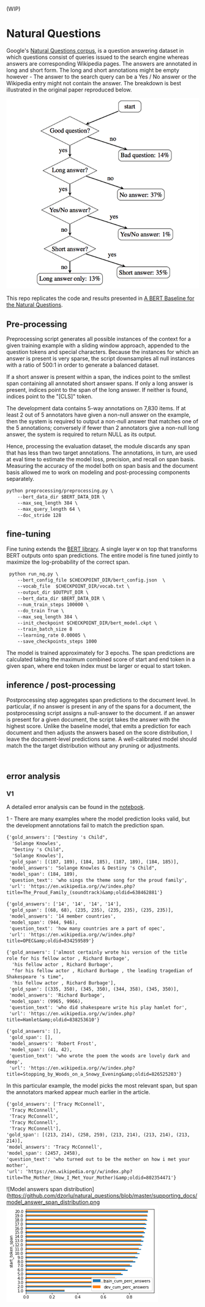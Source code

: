 (WIP)

# Natural Questions
Google's [Natural Questions corpus](https://ai.google/research/pubs/pub47761),
is a question answering dataset in which questions consist of queries issued to the
search engine whereas answers are corresponding Wikipedia pages. The answers are annotated in long and short form.
The long and short annotations might be empty however - The answer to the search query can be a Yes / No answer or
the Wikipedia entry might not contain the answer. The breakdown is best illustrated in the original paper reproduced below.



![Figure 1](https://github.com/dzorlu/natural_questions/blob/master/supporting_docs/Figure%201.png)


This repo replicates the code and results presented in [A BERT Baseline for the Natural Questions](https://arxiv.org/abs/1901.08634).

## Pre-processing
Preprocessing script generates all possible instances of the context for a given training example with a sliding window approach,
appended to the question tokens and special characters. Because the instances for which an answer is
present is very sparse, the script downsamples all null instances with a ratio of 500:1 in order to generate a balanced dataset.

If a short answer is present within a span, the indices point to the smllest span containing all annotated short answer spans.
If only a long answer is present, indices point to the span of the long answer. If neither is found, indices
point to the "[CLS]" token.

The development data contains 5-way annotations on 7,830 items. If at least 2 out of 5 annotators have given a non-null answer on the
example, then the system is required to output a non-null answer that matches one of the 5 annotations;
conversely if fewer than 2 annotators give a non-null long answer, the system is required to return NULL as its output.

Hence, processing the evaluation dataset, the module discards any span that has less than two target annotations. The annotations, in turn,
are used at eval time to estimate the model loss, precision, and recall on span basis. Measuring the accuracy of the model both on span basis
and the document basis allowed me to work on modeling and post-processing components separately.


```buildoutcfg
python preprocessing/preprocessing.py \
    --bert_data_dir $BERT_DATA_DIR \
    --max_seq_length 384 \
    --max_query_length 64 \
    --doc_stride 128
```


## fine-tuning
Fine tuning extends the [BERT library](https://github.com/google-research/bert).
A single layer `W` on top that transforms BERT outputs onto span predictions. The entire model is fine tuned jointly to
maximize the log-probability of the correct span.

```
 python run_nq.py \
    --bert_config_file $CHECKPOINT_DIR/bert_config.json  \
    --vocab_file  $CHECKPOINT_DIR/vocab.txt \
    --output_dir $OUTPUT_DIR \
    --bert_data_dir $BERT_DATA_DIR \
    --num_train_steps 100000 \
    --do_train True \
    --max_seq_length 384 \
    --init_checkpoint $CHECKPOINT_DIR/bert_model.ckpt \
    --train_batch_size 8
    --learning_rate 0.00005 \
    --save_checkpoints_steps 1000
```

The model is trained approximately for 3 epochs. The span predictions are calculated taking the maximum combined score
of start and end token in a given span, where end token index must be larger or equal to start token.

## inference / post-processing
Postprocessing step aggregates span predictions to the document level. In particular, if no answer is present in any of the spans for a document,
the postprocessing script assigns a null-answer to the document. if an answer is present for a given document, the script takes the answer
with the highest score. Unlike the baseline model, that emits a prediction for each document and then adjusts the answers based on the score distribution,
I leave the document-level predictions same. A well-calibrated model should match the the target distribution without any pruning or adjustments.


```


```

## error analysis

### V1
A detailed error analysis can be found in the [notebook](https://github.com/dzorlu/natural_questions/blob/master/error_analysis.ipynb).

1 - There are many examples where the model prediction looks valid, but the development annotations fail to match the prediction span.

```
{'gold_answers': ["Destiny 's Child",
  'Solange Knowles',
  "Destiny 's Child",
  'Solange Knowles'],
 'gold_span': [(187, 189), (184, 185), (187, 189), (184, 185)],
 'model_answers': "Solange Knowles & Destiny 's Child",
 'model_span': (184, 189),
 'question_text': 'who sings the theme song for the proud family',
 'url': 'https://en.wikipedia.org//w/index.php?title=The_Proud_Family_(soundtrack)&amp;oldid=638462881'}
```

```
{'gold_answers': ['14', '14', '14', '14'],
 'gold_span': [(68, 68), (235, 235), (235, 235), (235, 235)],
 'model_answers': '14 member countries',
 'model_span': (944, 946),
 'question_text': 'how many countries are a part of opec',
 'url': 'https://en.wikipedia.org//w/index.php?title=OPEC&amp;oldid=834259589'}
```

```
{'gold_answers': ['almost certainly wrote his version of the title role for his fellow actor , Richard Burbage',
  'his fellow actor , Richard Burbage',
  "for his fellow actor , Richard Burbage , the leading tragedian of Shakespeare 's time",
  'his fellow actor , Richard Burbage'],
 'gold_span': [(335, 350), (345, 350), (344, 358), (345, 350)],
 'model_answers': 'Richard Burbage',
 'model_span': (9965, 9966),
 'question_text': 'who did shakespeare write his play hamlet for',
 'url': 'https://en.wikipedia.org//w/index.php?title=Hamlet&amp;oldid=838253610'}
```

```
{'gold_answers': [],
 'gold_span': [],
 'model_answers': 'Robert Frost',
 'model_span': (41, 42),
 'question_text': 'who wrote the poem the woods are lovely dark and deep',
 'url': 'https://en.wikipedia.org//w/index.php?title=Stopping_by_Woods_on_a_Snowy_Evening&amp;oldid=826525203'}
 ```

 In this particular example, the model picks the most relevant span, but span the annotators marked appear much earlier in the article.
 ```
 {'gold_answers': ['Tracy McConnell',
  'Tracy McConnell',
  'Tracy McConnell',
  'Tracy McConnell',
  'Tracy McConnell'],
 'gold_span': [(213, 214), (258, 259), (213, 214), (213, 214), (213, 214)],
 'model_answers': 'Tracy McConnell',
 'model_span': (2457, 2458),
 'question_text': 'who turned out to be the mother on how i met your mother',
 'url': 'https://en.wikipedia.org//w/index.php?title=The_Mother_(How_I_Met_Your_Mother)&amp;oldid=802354471'}
 ```


![Model answers span distribution](https://github.com/dzorlu/natural_questions/blob/master/supporting_docs/model_answer_span_distribution.png
![Train and dev dataset answers span distribution](https://github.com/dzorlu/natural_questions/blob/master/supporting_docs/train_answer_span_distribution.png)




